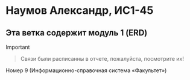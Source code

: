 # Наумов Александр, ИС1-45

## Эта ветка содержит модуль 1 (ERD)

> [!IMPORTANT]
>
> > Связи были расписанны в отчете, пожалуйста, посмотрите их!
>
> Номер 9 (Информационно-справочная система «Факультет»)

